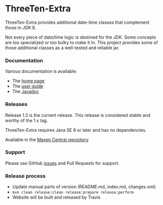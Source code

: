 ThreeTen-Extra
==============

ThreeTen-Extra provides additional date-time classes that complement those in JDK 8.

Not every piece of date/time logic is destined for the JDK.
Some concepts are too specialized or too bulky to make it in.
This project provides some of those additional classes as a well-tested and reliable jar.


### Documentation
Various documentation is available:

* The [home page](http://www.threeten.org/threeten-extra/)
* The [user guide](http://www.threeten.org/threeten-extra/userguide.html)
* The [Javadoc](http://www.threeten.org/threeten-extra/apidocs/index.html)


### Releases
Release 1.3 is the current release.
This release is considered stable and worthy of the 1.x tag.

ThreeTen-Extra requires Java SE 8 or later and has no dependencies.

Available in the [Maven Central repository](http://search.maven.org/#artifactdetails|org.threeten|threeten-extra|1.3|jar)


### Support
Please use GitHub [issues](https://github.com/ThreeTen/threeten-extra/issues) and Pull Requests for support.


### Release process

* Update manual parts of version (README.md, index.md, changes.xml)
* `mvn clean release:clean release:prepare release:perform`
* Website will be built and released by Travis
